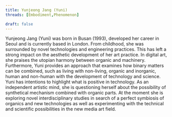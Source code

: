 ```yaml
---
title: Yunjeong Jang (Yuni)
threads: [Embodiment,Phenomenon]

draft: false
---
```


Yunjeong Jang (Yuni) was born in Busan (1993), developed her career in Seoul and is currently based in London. From childhood, she was surrounded by novel technologies and engineering practices. This has left a strong impact on the aesthetic development of her art practice. In digital art, she praises the utopian harmony between organic and machinery. Furthermore, Yuni provides an approach that examines how binary matters can be combined, such as living with non-living, organic and inorganic, human and non-human with the development of technology and science. Yuni has intentions to highlight what is positive in technology. As an independent artistic mind, she is questioning herself about the possibility of synthetical mechanism combined with organic parts. At the moment she is exploring novel interdisciplinary studies in search of a perfect symbiosis of organics and new technologies as well as experimenting with the technical and scientific possibilities in the new media art field.